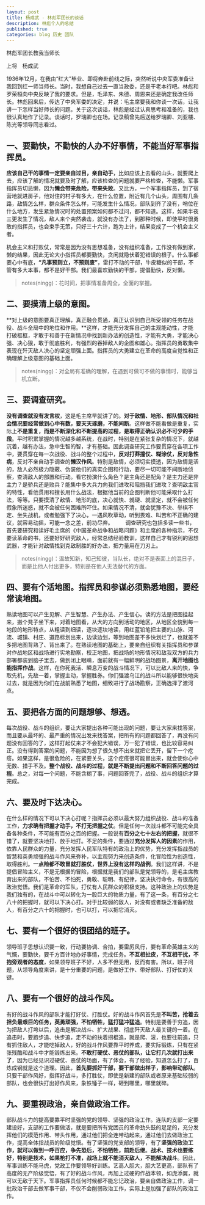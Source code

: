 ```yaml
---
layout: post
title: 杨成武 - 林彪军团长的谈话
description: 林彪个人的总结
published: true
categories: blog 历史 团队
---
```


林彪军团长教我当师长

上将　杨成武

1936年12月，在我由“红大”毕业、即将奔赴前线之际，突然听说中央军委准备让我回到红一师当师长。当时，我想自己过去一直当政委，还是干老本行吧。林彪和罗荣桓向中央反映了我的要求。但是，毛泽东、朱德、周恩来还是确定我改任师长。林彪回来后，传达了中央军委的决定，并说：毛主席要我和你谈一次话，让我讲一下怎样当好师长的问题。关于这次谈话，林彪是经过认真思考和准备的，我也很认真地作了记录。谈话时，罗瑞卿也在场。记录稿曾先后送给罗瑞卿、刘亚楼、陈光等领导同志看过。



## 一、要勤快，不勤快的人办不好事情，不能当好军事指挥员。


**应该自己干的事情一定要亲自过目，亲自动手**，比如应该上去看的山头，就要爬上去，应该了解的情况就要及时了解，应该检查的问题就要严格检查，不能懒。军事指挥员切忌懒，因为**懒会带来危险，带来失败**。又比方，一个军事指挥员，到了宿营地就进房子，他对住的村子有多大，在什么位置，附近有几个山头，周围有几条路，敌情怎么样，群众条件怎么样，可能发生什么情况，部队到齐了没有，哨位在什么地方，发生紧急情况时的处置预案如何都不过问，都不知道。这样，如果半夜三更发生了情况，敌人来个突然袭击，就没有办法了，到那种时候，即使平时很勇敢的指挥员，也会束手无策，只好三十六计，跑为上计，结果变成了一个机会主义者。

机会主义和打败仗，常常是因为没有思想准备，没有组织准备，工作没有做到家，懒的结果，因此无论大小指挥员都要勤快，贪闲就隐伏着犯错误的根子。什么事都要心中有底，**“凡事预则立，不预则废”**，雷打不动的干部，牛皮糖似的干部，不管有多大本事，都不是好干部。我们最喜欢勤快的干部，提倡勤快，反对懒。

> notes(ningg)：花时间，把事情准备周全，全面的掌握。


## 二、要摸清上级的意图。

**对上级的意图要真正理解，真正融会贯通，真正认识到自己所受领的任务在战役、战斗全局中的地位和作用。**这样，才能充分发挥自己的主观能动性，才能打破框框，才敢于和善于在新情况中找到新办法的创造性，才能有大勇，才能决心强、决心狠，敢于彻底胜利，有强烈的吞掉敌人的企图和雄心。指挥员的勇敢集中表现在歼灭敌人决心的坚定顽强上面。指挥员的大勇建立在革命的高度自觉性和正确理解上级意图的基础上面。

> notes(ningg)：对全局有准确的理解，在遇到可做可不做的事情时，能够当机立断。

## 三、要调查研究。

**没有调查就没有发言权**，这是毛主席早就讲了的。**对于敌情、地形、部队情况和社会情况要经常做到心中有数，要天天琢磨，不能间断**。这样做不能看做是重复，实际上**不是重复，而是不断深化和不断提高的过程，是取得正确认识必不可少的手段**。平时积累掌握的情况越多越系统，在战时，特别是在紧张复杂的情况下，就越沉着，越有办法，急中生智的智，才有基础。因此调查研究工作要贯穿在各项工作中，要贯穿在每一次战役、战斗的整个过程中，**反对打莽撞仗、糊涂仗，反对急性病**，反对不亲自动手调查的**懒汉作风**。特别是敌情，必须切实摸透，因为敌情是活的，敌人必然极力隐蔽、伪装他们的真实企图和行动，要尽一切可能不间断地侦察，查清敌人的部置和行动。看它扮演什么角色？是主角还是配角？是主力还是非主力？是骄兵还是败兵？能集中多大兵力向我们进攻和阻挡我们进攻？查明敌主官的特性，看他贯用和擅长用什么战法，根据他当前的企图判断他可能采取什么打法，等等。只要摸清了敌情、地形的底，决心就快、就硬、就坚定，就不会被任何假象所迷惑，就不会被任何困难所吓住。如果情况不清，就会犹豫不决、举棋不定、坐失战机，或者勉强下了决心，一遇风吹草动，听到畏难、叫苦和不正确的建议，就容易动摇，可能一念之差，前功尽弃。
　　调查研究也包括多读一些书，首先要研究和读好毛主席的《中国革命战争和战略问题》和主席的各种指示，不仅要读革命的书，还要好好研究敌人，经常总结经验教训，这样自己才有锐利的思想武器，才能针对敌情找到克敌制胜的好办法，把力量用在刀刃上。

> notes(ningg)：温故知新，知己知彼，当队长，绝对不是表面上的混日子，而是比他人付出更多，特别是在他人无法替代的方面。

## 四、要有个活地图。指挥员和参谋必须熟悉地图，要经常读地图。

熟读地图可以产生见解、产生智慧、产生办法、产生信心。读的方法是把图挂起来，搬个凳子坐下来，对着地图看，从大的方向到活动的地区，从地区全貌到每一地段的地形特点，从粗读到细读，逐块逐块地读，用红蓝铅笔把主要的山脉、河流、城镇、村庄、道路标划出来，边读边划，等到地图差不多快划烂了，也就差不多把地图背熟了、背出来了。在熟读地图的基础上，要亲自组织有关指挥员和参谋对作战地区和战场进行实地勘察，校正地图，把战场的地形情况和敌我双方的兵力部署都装到脑子里去，做到闭上眼睛，面前就有一幅鲜明的战场图景，**离开地图也能指挥作战**。这样，在你死我活、瞬息万变的战斗情况下，可以比敌人来的快，争取先机，先敌一着，掌握主动，掌握胜券。你们强渡乌江的战斗所以能够很快地突过去，就是因为你们在战前熟悉了地图，细致进行了战场勘察，正确选择了渡河点。


## 五、要把各方面的问题想够、想透。

每次战役、战斗的组织，要让大家提出各种可能出现的问题，要让大家来找答案，而且要从最坏的、最严重的情况出发来找答案，把所有的问题都回答了，再没有问题没有回答的了，这样打起仗来才不会犯大错误，万一犯了错误，也比较容易纠正。没有得到答案的问题，不能因为想了很久想不出来就把它丢开，留下一个疙瘩。如果这样，是很危险的，在紧要关头，这个疙瘩很可能冒出来，就会使你心中无数、措手不及。**整个战役、战斗的过程，就是不断提出问题和不断回答问题的过程**。总之，对每一个问题，不能含糊了事，问题回答完了，战役、战斗的组织才算完成。

## 六、要及时下达决心。

在什么样的情况下可以下决心打呢？指挥员必须以最大努力组织战役、战斗的准备工作，**力求确有把握才动手，不打无把握之仗**。但是任何一次战斗都不可能完全具备各种条件，不可能有百分之百的把握。一般说有**百分之七十左右的把握**，就很不错了，就要坚决地打、放手地打。不足的条件，要通过**充分发挥人的因素**的作用，依靠人民群众的力量，充分发挥人民军队特有的政治上的优势，充分发挥指战员的智慧和英勇顽强的战斗作风来弥补，以主观努力来创造条件，化冒险性为创造性，取得胜利。**一点险都不敢冒就打胜仗，世界上没有这样的战例**。我们这样讲，不是提倡冒险主义，不是无根据的冒险，根据就是我们的部队是党领导的，是毛主席教育出来的部队，不怕苦、不怕死，勇敢、聪明、有纪律，坚决执行命令，有很高的政治觉悟。我们是革命的军队，打仗有人民群众的积极支持。这种政治上的优势是我们独有的，在战斗中可以转化为一股巨大的物质力量，有了这一条，有百分之七八十的把握时，就可以下决心打。对于比较弱的敌人，对没有或者缺乏准备的敌人，有百分之六十的把握时，也可以打，可以把它消灭。


## 七、要有一个很好的很团结的班子。

领导班子思想认识要一致，行动要协调、合拍，要雷厉风行，要有革命英雄主义的气慨，要勤快，要千方百计地办好事情，完成任务。**不互相扯皮，不互相干扰，不抱旁观者的态度**，如果领导班子不好，人多不但无用，反而有害。所以，班子问题，从领导角度来讲，是十分重要的问题，是做好工作、带好部队、打好仗的关键。


## 八、要有一个很好的战斗作风。

有好的战斗作风的部队才能打好仗、打胜仗。好的战斗作风首先是**不叫苦，抢着去担负最艰巨的任务，英勇顽强，不怕牺牲，猛打猛冲猛追**。特别是要善于穷追，因为把敌人打垮以后，追击是解决战斗、扩大战果、彻底歼灭敌人最关键的一着。在追击时，要跑步追、快步追，走不动的扶着拐棍追，就是爬、滚，也要往前追，只有抓住敌人，才能吃掉敌人，好的战斗作风要靠平时养成，要实际锻炼，只有在紧张残酷和战斗中才能锻炼出来。**不敢打硬仗、恶仗的部队，让它打几次就打出来了**，因为已经见识过硬仗、恶仗的场面，有了体会，有了经验，知道怎么打了，百炼成钢就是这个道理。因此，**首先要抓好干部，要干部做出样子，影响带动部队**。只要干部作风好，指挥好战斗，多打胜仗，即使是新建的部队或者原来基础较弱的部队，也会很快打出好作风来，象铁锤子一样，砸到哪里，哪里就碎。


## 九、要重视政治，亲自做政治工作。

部队战斗力的提高要靠平时坚强的党的领导、坚强的政治工作。连队的支部一定要建设好，支部的工作要做活，就是要把所有党团员的革命劲头鼓的足足的，充分发挥他们的模范作用、带头作用，通过他们把全连带动起来，通过他们去做政治工作，提高全体指战员的阶级觉悟。有了坚强的党支部的领导，有了**坚强的政治工作，就可以做到一呼百应，争先恐后，不怕牺牲，前赴后继**。**战术、技术也要练好，特别是技术，如果枪打不准，战场上就不能消灭敌人，不能解决战斗**。因此，军事训练不能马虎，党政工作要领导好训练。艺高人胆大，胆大艺更高，部队有了高度的无产阶级觉悟，有了好的战斗作风，再加上过硬的作战本领，如虎添翼，就可以无敌于天下。军事指挥员任何时候都不能忘记政治，要亲自做政治工作，调一批政治干部去做军事干部，不仅不会削弱政治工作，实际上是加强了部队的政治工作。









































[NingG]:    http://ningg.github.com  "NingG"











